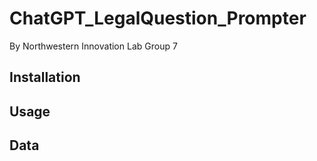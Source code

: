 # ChatGPT_LegalQuestion_Prompter
By Northwestern Innovation Lab Group 7

## Installation

## Usage

## Data
